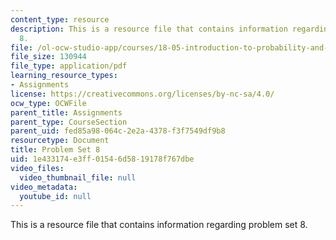 ```yaml
---
content_type: resource
description: This is a resource file that contains information regarding problem set
  8.
file: /ol-ocw-studio-app/courses/18-05-introduction-to-probability-and-statistics-spring-2014/1e433174e3ff01546d5819178f767dbe_MIT18_05S14_ps8.pdf
file_size: 130944
file_type: application/pdf
learning_resource_types:
- Assignments
license: https://creativecommons.org/licenses/by-nc-sa/4.0/
ocw_type: OCWFile
parent_title: Assignments
parent_type: CourseSection
parent_uid: fed85a98-064c-2e2a-4378-f3f7549df9b8
resourcetype: Document
title: Problem Set 8
uid: 1e433174-e3ff-0154-6d58-19178f767dbe
video_files:
  video_thumbnail_file: null
video_metadata:
  youtube_id: null
---
```

This is a resource file that contains information regarding problem set 8.